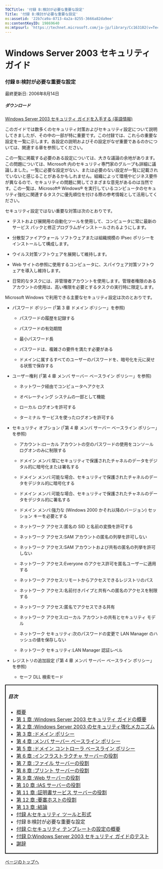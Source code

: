 ```yaml
---
TOCTitle: '付録 B:検討が必要な重要な設定'
Title: '付録 B:検討が必要な重要な設定'
ms:assetid: '22b7ca9a-8713-4a2a-8255-3666a82da9ee'
ms:contentKeyID: 19869640
ms:mtpsurl: 'https://technet.microsoft.com/ja-jp/library/Cc163102(v=TechNet.10)'
---
```


Windows Server 2003 セキュリティ ガイド
=======================================

### 付録 B:検討が必要な重要な設定

最終更新日: 2006年8月14日

##### ダウンロード

[Windows Server 2003 セキュリティ ガイドを入手する (英語情報)](http://download.microsoft.com/download/c/8/6/c86b1b59-0388-4945-8bd9-06f04db13136/windows_server_2003_security_guide_v2.1.zip)

このガイドでは数多くのセキュリティ対策およびセキュリティ設定について説明してきましたが、その中の一部が特に重要です。この付録では、これらの重要な設定を一覧に示します。各設定の説明およびその設定がなぜ重要であるのかについては、関連する章を参照してください。

この一覧に掲載する必要のある設定については、大きな議論の余地があります。この問題については、Microsoft 内のセキュリティ専門家のグループも詳細に議論しました。一覧に必要な設定がない、または必要のない設定が一覧に記載されていないと感じることがあるかもしれません。組織によって環境やビジネス要件が異なるので、セキュリティの問題に関してさまざまな意見があるのは当然です。この一覧は、Microsoft® Windows® を実行しているコンピュータのセキュリティ強化に関連するタスクに優先順位を付ける際の参考情報として活用してください。

セキュリティ設定ではない重要な対策は次のとおりです。

-   テストおよび展開用の自動化ツールを使用して、コンピュータに常に最新のサービス パックと修正プログラムがインストールされるようにします。

-   分散型ファイアウォール ソフトウェアまたは組織規模の IPsec ポリシーをインストールして構成します。

-   ウイルス対策ソフトウェアを展開して維持します。

-   Web サイトの参照に使用するコンピュータに、スパイウェア対策ソフトウェアを導入し維持します。

-   日常的なタスクには、非管理者アカウントを使用します。管理者権限のあるアカウントの使用は、高い権限を必要とするタスクの実行時に限定します。

Microsoft Windows で利用できる主要なセキュリティ設定は次のとおりです。

-   パスワード ポリシー (「第 3 章 ドメイン ポリシー」を参照)

    -   パスワードの履歴を記録する

    -   パスワードの有効期間

    -   最小パスワード長

    -   パスワードは、複雑さの要件を満たす必要がある

    -   ドメインに属するすべてのユーザーのパスワードを、暗号化を元に戻せる状態で保存する

-   ユーザー権利 (「第 4 章 メンバ サーバー ベースライン ポリシー」を参照)

    -   ネットワーク経由でコンピュータへアクセス

    -   オペレーティング システムの一部として機能

    -   ローカル ログオンを許可する

    -   ターミナル サービスを使ったログオンを許可する

-   セキュリティ オプション (「第 4 章 メンバ サーバー ベースライン ポリシー」を参照)

    -   アカウント:ローカル アカウントの空のパスワードの使用をコンソール ログオンのみに制限する

    -   ドメイン メンバ:常にセキュリティで保護されたチャネルのデータをデジタル的に暗号化または署名する

    -   ドメイン メンバ:可能な場合、セキュリティで保護されたチャネルのデータをデジタル的に暗号化する

    -   ドメイン メンバ:可能な場合、セキュリティで保護されたチャネルのデータをデジタル的に署名する

    -   ドメイン メンバ:強力な (Windows 2000 かそれ以降のバージョン) セッション キーを必要とする

    -   ネットワーク アクセス:匿名の SID と名前の変換を許可する

    -   ネットワーク アクセス:SAM アカウントの匿名の列挙を許可しない

    -   ネットワーク アクセス:SAM アカウントおよび共有の匿名の列挙を許可しない

    -   ネットワーク アクセス:Everyone のアクセス許可を匿名ユーザーに適用する

    -   ネットワーク アクセス:リモートからアクセスできるレジストリのパス

    -   ネットワーク アクセス:名前付きパイプと共有への匿名のアクセスを制限する

    -   ネットワーク アクセス:匿名でアクセスできる共有

    -   ネットワーク アクセス:ローカル アカウントの共有とセキュリティ モデル

    -   ネットワーク セキュリティ:次のパスワードの変更で LAN Manager のハッシュの値を保存しない

    -   ネットワーク セキュリティ:LAN Manager 認証レベル

-   レジストリの追加設定 (「第 4 章 メンバ サーバー ベースライン ポリシー」を参照)

    -   セーフ DLL 検索モード

 
<table style="border:1px solid black;">
<colgroup>
<col width="100%" />
</colgroup>
<tbody>
<tr class="odd">
<td style="border:1px solid black;"><h5 id="目次">目次</h5>
<ul>
<li><a href="https://technet.microsoft.com/ja-jp/library/9911b568-c474-465f-998f-4f0fa31bebc6(v=TechNet.10)">概要</a></li>
<li><a href="https://technet.microsoft.com/ja-jp/library/8a6cda2e-32c2-4945-897f-0353cd6e908a(v=TechNet.10)">第 1 章 :Windows Server 2003 セキュリティ ガイドの概要</a></li>
<li><a href="https://technet.microsoft.com/ja-jp/library/7cc50ea6-80d8-4ef6-81de-f47a60ebf8fa(v=TechNet.10)">第 2 章 :Windows Server 2003 のセキュリティ強化メカニズム</a></li>
<li><a href="https://technet.microsoft.com/ja-jp/library/833fddab-0361-4209-bef6-ee3b14acd18d(v=TechNet.10)">第 3 章 :ドメイン ポリシー</a></li>
<li><a href="https://technet.microsoft.com/ja-jp/library/d28caa21-4ec2-4556-a92a-5aa8410df6da(v=TechNet.10)">第 4 章 :メンバ サーバー ベースライン ポリシー</a></li>
<li><a href="https://technet.microsoft.com/ja-jp/library/4247b4ee-4805-4ac4-8962-9f73c91bb80f(v=TechNet.10)">第 5 章 :ドメイン コントローラ ベースライン ポリシー</a></li>
<li><a href="https://technet.microsoft.com/ja-jp/library/ed0c9484-c1e8-4399-8da1-488342ca6503(v=TechNet.10)">第 6 章 :インフラストラクチャ サーバーの役割</a></li>
<li><a href="https://technet.microsoft.com/ja-jp/library/e4da3b65-69ce-44a2-8c77-dcd42da508b8(v=TechNet.10)">第 7 章 :ファイル サーバーの役割</a></li>
<li><a href="https://technet.microsoft.com/ja-jp/library/897b32c2-f09c-4b08-b10c-37f73aa516df(v=TechNet.10)">第 8 章 :プリント サーバーの役割</a></li>
<li><a href="https://technet.microsoft.com/ja-jp/library/ae41b3f3-b46f-4818-ae75-3aaf23075b56(v=TechNet.10)">第 9 章 :Web サーバーの役割</a></li>
<li><a href="https://technet.microsoft.com/ja-jp/library/edd5e9dd-fda5-41a5-8b71-80ce960bc394(v=TechNet.10)">第 10 章 :IAS サーバーの役割</a></li>
<li><a href="https://technet.microsoft.com/ja-jp/library/a4238f44-28fc-4931-b1d5-a37d2a173284(v=TechNet.10)">第 11 章 :証明書サービス サーバーの役割</a></li>
<li><a href="https://technet.microsoft.com/ja-jp/library/c663fb69-d017-4f65-b812-01882f39a34b(v=TechNet.10)">第 12 章 :要塞ホストの役割</a></li>
<li><a href="https://technet.microsoft.com/ja-jp/library/90522937-7ccc-49fe-943b-a7b95cdcd8e9(v=TechNet.10)">第 13 章 :結論</a></li>
<li><a href="https://technet.microsoft.com/ja-jp/library/bb480ff2-c590-4af4-8f5d-b8d09bb272bf(v=TechNet.10)">付録 A:セキュリティ ツールと形式</a></li>
<li>付録 B:検討が必要な重要な設定</li>
<li><a href="https://technet.microsoft.com/ja-jp/library/80d2b596-9608-4ae0-8095-81238a707002(v=TechNet.10)">付録 C:セキュリティ テンプレートの設定の概要</a></li>
<li><a href="https://technet.microsoft.com/ja-jp/library/6aec7740-ad4a-4bbb-916c-16b8da021179(v=TechNet.10)">付録 D:Windows Server 2003 セキュリティ ガイドのテスト</a></li>
<li><a href="https://technet.microsoft.com/ja-jp/library/d43f2ace-bc5d-46b1-92ff-9468ae0c73ac(v=TechNet.10)">謝辞</a></li>
</ul></td>
</tr>
</tbody>
</table>
 

[](#mainsection)[ページのトップへ](#mainsection)
